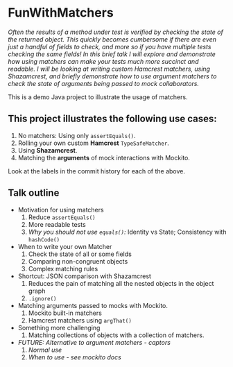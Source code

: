 # FunWithMatchers

_Often the results of a method under test is verified by checking the state of the returned object. This quickly becomes cumbersome if there are even just a handful of fields to check, and more so if you have multiple tests checking the same fields! In this brief talk I will explore and demonstrate how using matchers can make your tests much more succinct and readable. I will be looking at writing custom Hamcrest matchers, using Shazamcrest, and briefly demonstrate how to use argument matchers to check the state of arguments being passed to mock collaborators._

This is a demo Java project to illustrate the usage of matchers.

## This project illustrates the following use cases:

1. No matchers: Using only `assertEquals()`.
1. Rolling your own custom **Hamcrest** `TypeSafeMatcher`.
1. Using **Shazamcrest**.
1. Matching the **arguments** of mock interactions with Mockito.

Look at the labels in the commit history for each of the above.

## Talk outline
* Motivation for using matchers
    1. Reduce `assertEquals()`
    1. More readable tests
    1. *Why you should not use `equals()`:* Identity vs State; Consistency with `hashCode()`
* When to write your own Matcher
    1. Check the state of all or some fields
    1. Comparing non-congruent objects
    1. Complex matching rules
* Shortcut: JSON comparison with Shazamcrest
    1. Reduces the pain of matching all the nested objects in the object graph
    1. `.ignore()`
* Matching arguments passed to mocks with Mockito.
    1. Mockito built-in matchers
    1. Hamcrest matchers using `argThat()`
* Something more challenging
    1. Matching collections of objects with a collection of matchers.
* *FUTURE: Alternative to argument matchers - captors*
    1. *Normal use*
    1. *When to use - see mockito docs*
